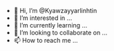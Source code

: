 - 👋 Hi, I’m @Kyawzayyarlinhtin
- 👀 I’m interested in ...
- 🌱 I’m currently learning ...
- 💞️ I’m looking to collaborate on ...
- 📫 How to reach me ...

<!---
Kyawzayyarlinhtin/Kyawzayyarlinhtin is a ✨ special ✨ repository because its `README.md` (this file) appears on your GitHub profile.
You can click the Preview link to take a look at your changes.
--->
